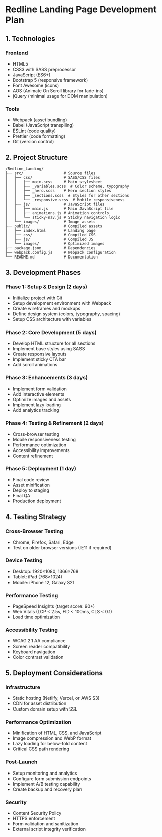 # Redline Landing Page Development Plan

## 1. Technologies

### Frontend
- HTML5
- CSS3 with SASS preprocessor 
- JavaScript (ES6+)
- Bootstrap 5 (responsive framework)
- Font Awesome (icons)
- AOS (Animate On Scroll library for fade-ins)
- jQuery (minimal usage for DOM manipulation)

### Tools
- Webpack (asset bundling)
- Babel (JavaScript transpiling)
- ESLint (code quality)
- Prettier (code formatting)
- Git (version control)

## 2. Project Structure

```
/Redline_Landing/
├── src/                  # Source files
│   ├── css/              # SASS/CSS files
│   │   ├── main.scss     # Main stylesheet
│   │   ├── _variables.scss  # Color scheme, typography
│   │   ├── _hero.scss    # Hero section styles
│   │   ├── _sections.scss  # Styles for other sections
│   │   └── _responsive.scss  # Mobile responsiveness
│   ├── js/               # JavaScript files
│   │   ├── main.js       # Main JavaScript file
│   │   ├── animations.js # Animation controls
│   │   └── sticky-nav.js # Sticky navigation logic
│   └── images/           # Image assets
├── public/               # Compiled assets
│   ├── index.html        # Landing page
│   ├── css/              # Compiled CSS
│   ├── js/               # Compiled JS
│   └── images/           # Optimized images
├── package.json          # Dependencies
├── webpack.config.js     # Webpack configuration
└── README.md             # Documentation
```

## 3. Development Phases

### Phase 1: Setup & Design (2 days)
- Initialize project with Git
- Setup development environment with Webpack
- Create wireframes and mockups
- Define design system (colors, typography, spacing)
- Setup CSS architecture with variables

### Phase 2: Core Development (5 days)
- Develop HTML structure for all sections
- Implement base styles using SASS
- Create responsive layouts
- Implement sticky CTA bar
- Add scroll animations

### Phase 3: Enhancements (3 days)
- Implement form validation
- Add interactive elements
- Optimize images and assets
- Implement lazy loading
- Add analytics tracking

### Phase 4: Testing & Refinement (2 days)
- Cross-browser testing
- Mobile responsiveness testing
- Performance optimization
- Accessibility improvements
- Content refinement

### Phase 5: Deployment (1 day)
- Final code review
- Asset minification
- Deploy to staging
- Final QA
- Production deployment

## 4. Testing Strategy

### Cross-Browser Testing
- Chrome, Firefox, Safari, Edge
- Test on older browser versions (IE11 if required)

### Device Testing
- Desktop: 1920×1080, 1366×768
- Tablet: iPad (768×1024)
- Mobile: iPhone 12, Galaxy S21

### Performance Testing
- PageSpeed Insights (target score: 90+)
- Web Vitals (LCP < 2.5s, FID < 100ms, CLS < 0.1)
- Load time optimization

### Accessibility Testing
- WCAG 2.1 AA compliance
- Screen reader compatibility
- Keyboard navigation
- Color contrast validation

## 5. Deployment Considerations

### Infrastructure
- Static hosting (Netlify, Vercel, or AWS S3)
- CDN for asset distribution
- Custom domain setup with SSL

### Performance Optimization
- Minification of HTML, CSS, and JavaScript
- Image compression and WebP format
- Lazy loading for below-fold content
- Critical CSS path rendering

### Post-Launch
- Setup monitoring and analytics
- Configure form submission endpoints
- Implement A/B testing capability
- Create backup and recovery plan

### Security
- Content Security Policy
- HTTPS enforcement
- Form validation and sanitization
- External script integrity verification
